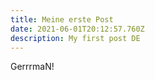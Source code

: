 ```yaml
---
title: Meine erste Post
date: 2021-06-01T20:12:57.760Z
description: My first post DE
---
```

GerrrmaN!